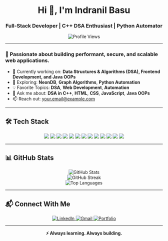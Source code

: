 <h1 align="center">Hi 👋, I'm Indranil Basu</h1>
<h3 align="center">Full-Stack Developer | C++ DSA Enthusiast | Python Automator</h3>

<p align="center">
  <img src="https://komarev.com/ghpvc/?username=Indranil-Basu&label=Profile%20Views&color=brightgreen&style=flat-square" alt="Profile Views" />
</p>

---

### 🚀 Passionate about building performant, secure, and scalable web applications.

- 🔭 Currently working on: **Data Structures & Algorithms (DSA), Frontend Development, and Java OOPs**
- 🌱 Exploring: **NeonDB**, **Graph Algorithms**, **Python Automation**
- 💡 Favorite Topics: **DSA**, **Web Development**, **Automation**
- 💬 Ask me about: **DSA in C++**, **HTML**, **CSS**, **JavaScript**, **Java OOPs**
- 📫 Reach out: [your.email@example.com](mailto:your.email@example.com)

---

## 🛠 Tech Stack

<p align="center">
  <img src="https://img.shields.io/badge/React-61DAFB?style=for-the-badge&logo=react&logoColor=black" />
  <img src="https://img.shields.io/badge/Next.js-000000?style=for-the-badge&logo=nextdotjs&logoColor=white" />
  <img src="https://img.shields.io/badge/Node.js-339933?style=for-the-badge&logo=node.js&logoColor=white" />
  <img src="https://img.shields.io/badge/Express.js-000000?style=for-the-badge&logo=express&logoColor=white" />
  <img src="https://img.shields.io/badge/Prisma-2D3748?style=for-the-badge&logo=prisma&logoColor=white" />
  <img src="https://img.shields.io/badge/PostgreSQL-336791?style=for-the-badge&logo=postgresql&logoColor=white" />
  <img src="https://img.shields.io/badge/NeonDB-1E90FF?style=for-the-badge&logo=data:image/svg+xml;base64,...&logoColor=white" />
  <img src="https://img.shields.io/badge/MongoDB-4EA94B?style=for-the-badge&logo=mongodb&logoColor=white" />
  <img src="https://img.shields.io/badge/TailwindCSS-38B2AC?style=for-the-badge&logo=tailwind-css&logoColor=white" />
  <img src="https://img.shields.io/badge/Firebase-FFCA28?style=for-the-badge&logo=firebase&logoColor=black" />
  <img src="https://img.shields.io/badge/Git-F05032?style=for-the-badge&logo=git&logoColor=white" />
  <img src="https://img.shields.io/badge/C++-00599C?style=for-the-badge&logo=c%2B%2B&logoColor=white" />
  <img src="https://img.shields.io/badge/Python-3776AB?style=for-the-badge&logo=python&logoColor=white" />
</p>

---

## 📊 GitHub Stats

<p align="center">
  <img src="https://github-readme-stats.vercel.app/api?username=Indranil-Basu&show_icons=true&theme=react&border_radius=10" alt="GitHub Stats" />
  <br />
  <img src="https://streak-stats.demolab.com/?user=Indranil-Basu&theme=react&border_radius=10" alt="GitHub Streak" />
  <br />
  <img src="https://github-readme-stats.vercel.app/api/top-langs/?username=Indranil-Basu&layout=compact&theme=react&border_radius=10" alt="Top Languages" />
</p>

---

## 📬 Connect With Me

<p align="center">
  <a href="https://www.linkedin.com/in/md-inamul-201665256/">
    <img src="https://img.shields.io/badge/LinkedIn-0077B5?style=for-the-badge&logo=linkedin&logoColor=white" alt="LinkedIn" />
  </a>
  <a href="mailto:your.email@example.com">
    <img src="https://img.shields.io/badge/Gmail-D14836?style=for-the-badge&logo=gmail&logoColor=white" alt="Gmail" />
  </a>
  <a href="https://your-portfolio-link.com">
    <img src="https://img.shields.io/badge/Portfolio-121212?style=for-the-badge&logo=vercel&logoColor=white" alt="Portfolio" />
  </a>
</p>

---

<p align="center"><strong>⚡ Always learning. Always building.</strong></p>

